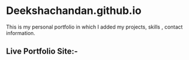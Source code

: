 # Deekshachandan.github.io
This is my personal portfolio in which I added my projects, skills , contact information.

## Live Portfolio Site:-

